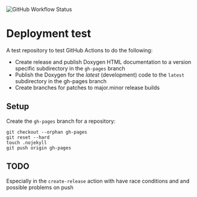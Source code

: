 ![GitHub Workflow Status](https://img.shields.io/github/actions/workflow/status/gridshadow/DeploymentTest/doxygen-deploy-latest.yml?label=docs%20build)

# Deployment test

A test repository to test GitHub Actions to do the following:

  * Create release and publish Doxygen HTML documentation to a version
    specific subdirectory in the `gh-pages` branch
  * Publish the Doxygen for the *latest* (development) code to the `latest`
    subdirectory in the gh-pages branch
  * Create branches for patches to major.minor release builds

## Setup

Create the `gh-pages` branch for a repository:
```
git checkout --orphan gh-pages
git reset --hard
touch .nojekyll
git push origin gh-pages
```

## TODO

Especially in the `create-release` action with have race conditions and and possible problems on push
